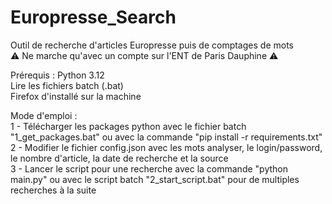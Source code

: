 # Europresse_Search
Outil de recherche d'articles Europresse puis de comptages de mots <br/>
⚠️ Ne marche qu'avec un compte sur l'ENT de Paris Dauphine ⚠️ <br/>

Prérequis : 
Python 3.12 <br/>
Lire les fichiers batch (.bat) <br/>
Firefox d'installé sur la machine <br/>


Mode d'emploi : <br/>
1 - Télécharger les packages python avec le fichier batch "1_get_packages.bat" ou avec la commande "pip install -r requirements.txt" <br/>
2 - Modifier le fichier config.json avec les mots analyser, le login/password, le nombre d'article, la date de recherche et la source <br/>
3 - Lancer le script pour une recherche avec la commande "python main.py" ou avec le script batch "2_start_script.bat" pour de multiples recherches à la suite <br/>
